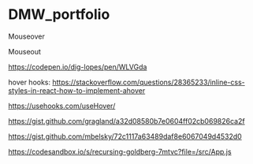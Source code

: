 # DMW_portfolio

Mouseover

Mouseout

https://codepen.io/dig-lopes/pen/WLVGda

hover hooks:
https://stackoverflow.com/questions/28365233/inline-css-styles-in-react-how-to-implement-ahover

https://usehooks.com/useHover/

https://gist.github.com/gragland/a32d08580b7e0604ff02cb069826ca2f

https://gist.github.com/mbelsky/72c1117a63489daf8e6067049d4532d0

https://codesandbox.io/s/recursing-goldberg-7mtvc?file=/src/App.js